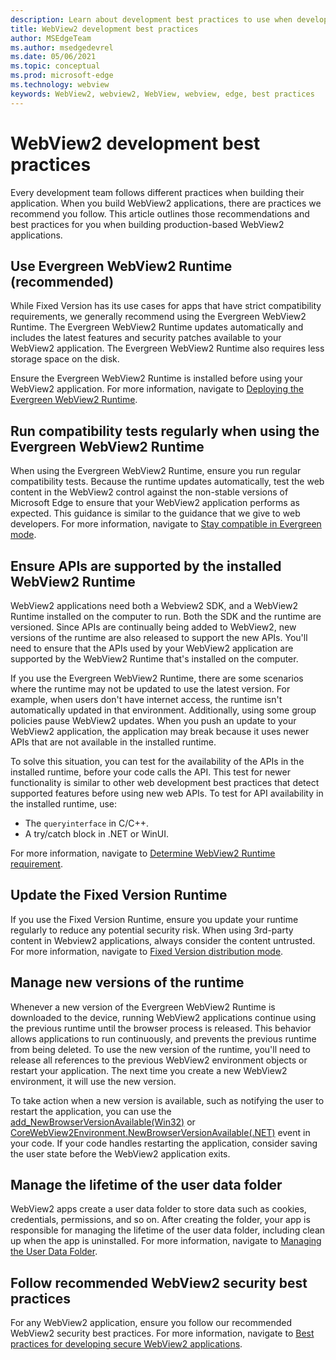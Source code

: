 ```yaml
---
description: Learn about development best practices to use when developing your WebView2 application.
title: WebView2 development best practices  
author: MSEdgeTeam
ms.author: msedgedevrel
ms.date: 05/06/2021
ms.topic: conceptual
ms.prod: microsoft-edge
ms.technology: webview
keywords: WebView2, webview2, WebView, webview, edge, best practices  
---
```

# WebView2 development best practices  

Every development team follows different practices when building their application. When you build WebView2 applications, there are practices we recommend you follow. This article outlines those recommendations and best practices for you when building production-based WebView2 applications.


## Use Evergreen WebView2 Runtime (recommended)  

While Fixed Version has its use cases for apps that have strict compatibility requirements, we generally recommend using the Evergreen WebView2 Runtime.  The Evergreen WebView2 Runtime updates automatically and includes the latest features and security patches available to your WebView2 application. The Evergreen WebView2 Runtime also requires less storage space on the disk.

Ensure the Evergreen WebView2 Runtime is installed before using your WebView2 application.  For more information, navigate to [Deploying the Evergreen WebView2 Runtime][Webview2ConceptsDistributionDeployingEvergreenWebview2Runtime].  

## Run compatibility tests regularly when using the Evergreen WebView2 Runtime

When using the Evergreen WebView2 Runtime, ensure you run regular compatibility tests. Because the runtime updates automatically, test the web content in the WebView2 control against the non-stable versions of Microsoft Edge to ensure that your WebView2 application performs as expected. This guidance is similar to the guidance that we give to web developers. For more information, navigate to [Stay compatible in Evergreen mode][Webview2ConceptsDistributionStayCompatibleEvergreenMode].

## Ensure APIs are supported by the installed WebView2 Runtime

WebView2 applications need both a Webview2 SDK, and a WebView2 Runtime installed on the computer to run. Both the SDK and the runtime are versioned. Since APIs are continually being added to WebView2, new versions of the runtime are also released to support the new APIs. You'll need to ensure that the APIs used by your WebView2 application are supported by the WebView2 Runtime that's installed on the computer. 

If you use the Evergreen WebView2 Runtime, there are some scenarios where the runtime may not be updated to use the latest version. For example, when users don't have internet access, the runtime isn't  automatically updated in that environment. Additionally, using some group policies pause WebView2 updates. When you push an update to your WebView2 application, the application may break because it uses newer APIs that are not available in the installed runtime.   
 
To solve this situation, you can test for the availability of the APIs in the installed runtime, before your code calls the API. This test for newer functionality is similar to other web development best practices that detect supported features before using new web APIs. To test for API availability in the installed runtime, use:
* The `queryinterface` in C/C++. 
* A try/catch block in .NET or WinUI. 
    
For more information, navigate to [Determine WebView2 Runtime requirement][Webview2ConceptsVersioningDetermineWebview2RuntimeRequirement].  

## Update the Fixed Version Runtime  

If you use the Fixed Version Runtime, ensure you update your runtime regularly to reduce any potential security risk. When using 3rd-party content in Webview2 applications, always consider the content untrusted.  For more information, navigate to [Fixed Version distribution mode][Webview2ConceptsDistributionFixedVersionDistributionMode].  

## Manage new versions of the runtime  

Whenever a new version of the Evergreen WebView2 Runtime is downloaded to the device, running WebView2 applications continue using the previous runtime until the browser process is released. This behavior allows applications to run continuously, and prevents the previous runtime from being deleted. To use the new version of the runtime, you'll need to release all references to the previous WebView2 environment objects or restart your application. The next time you create a new WebView2 environment, it will use the new version.

To take action when a new version is available, such as notifying the user to restart the application, you can use the [add_NewBrowserVersionAvailable(Win32)][Webview2ReferenceaddNewBrowserVersionAvailable] or [CoreWebView2Environment.NewBrowserVersionAvailable(.NET)][Webview2ReferenceNewBrowserVersionAvailable] event in your code. If your code handles restarting the application, consider saving the user state before the WebView2 application exits.  

## Manage the lifetime of the user data folder 
WebView2 apps create a user data folder to store data such as cookies, credentials, permissions, and so on. After creating the folder, your app is responsible for managing the lifetime of the user data folder, including clean up when the app is uninstalled.  For more information, navigate to [Managing the User Data Folder][Webview2ConceptsUserDataFolder].  

## Follow recommended WebView2 security best practices 
For any WebView2 application, ensure you follow our recommended WebView2 security best practices.  For more information, navigate to [Best practices for developing secure WebView2 applications][Webview2ConceptsSecurity].  


<!-- links -->  

[Webview2ConceptsDistributionDeployingEvergreenWebview2Runtime]: ../concepts/distribution.md#deploying-the-evergreen-webview2-runtime "Deploying the Evergreen WebView2 Runtime - Distribution of apps using WebView2 | Microsoft Docs"  
[Webview2ConceptsDistributionFixedVersionDistributionMode]: ../concepts/distribution.md#fixed-version-distribution-mode "Fixed Version distribution mode - Distribution of apps using WebView2 | Microsoft Docs"  
[Webview2ConceptsDistributionStayCompatibleEvergreenMode]: ../concepts/distribution.md#stay-compatible-in-evergreen-mode "Stay compatible in Evergreen mode - Distribution of apps using WebView2 | Microsoft Docs"  
[Webview2ConceptsSecurity]: ../concepts/security.md "Best practices for developing secure WebView2 applications | Microsoft Docs"  
[Webview2ConceptsUserDataFolder]: ../concepts/user-data-folder.md "Manage the User Data Folder | Microsoft Docs"  
[Webview2ConceptsVersioningDetermineWebview2RuntimeRequirement]: ../concepts/versioning.md#determine-webview2-runtime-requirement "Determine WebView2 Runtime requirement - Understand WebView2 SDK versions | Microsoft Docs"  
[Webview2GetStartedWin32]: ../get-started/win32.md "Get started with WebView2 | Microsoft Docs"  
[Webview2GetStartedWinforms]: ../get-started/winforms.md "Get started with WebView2 in Windows Forms | Microsoft Docs"  
[Webview2GetStartedWinui]: ../get-started/winui.md "Get started with WebView2 in WinUI 3 (Preview) | Microsoft Docs"  
[Webview2GetStartedWpf]: ../get-started/wpf.md "Get started with WebView2 in WPF | Microsoft Docs"  
[Webview2ReferenceaddNewBrowserVersionAvailable]: https://docs.microsoft.com/microsoft-edge/webview2/reference/win32/icorewebview2environment#add_newbrowserversionavailable "add_NewBrowserVersionAvailable | Microsoft Docs"  
[Webview2ReferenceNewBrowserVersionAvailable]: https://docs.microsoft.com/dotnet/api/microsoft.web.webview2.core.corewebview2environment.newbrowserversionavailable "CoreWebView2Environment.NewBrowserVersionAvailable Event | Microsoft Docs"  